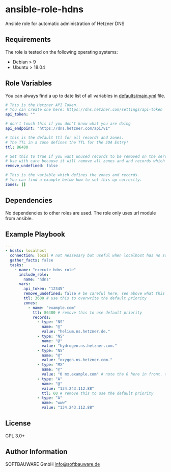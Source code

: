 # ansible-role-hdns

Ansible role for automatic administration of Hetzner DNS

## Requirements

The role is tested on the following operating systems:

- Debian > 9
- Ubuntu > 18.04

## Role Variables

You can always find a up to date list of all variables in [defaults/main.yml](https://github.com/softbauware/ansible-role-hdns/blob/main/defaults/main.yml) file.

```yaml
# This is the Hetzner API Token.
# You can create one here: https://dns.hetzner.com/settings/api-token
api_token: ""

# don't touch this if you don't know what you are doing
api_endpoint: "https://dns.hetzner.com/api/v1"

# this is the default ttl for all records and zones.
# The TTL in a zone defines the TTL for the SOA Entry!
ttl: 86400

# Set this to true if you want unused records to be removed on the server.
# Use with care because it will remove all zones and and records which are not in zones var.
remove_undefined: false

# This is the variable which defines the zones and records.
# You can find a example below how to set this up correctly.
zones: []
```

## Dependencies

No dependencies to other roles are used. The role only uses url module from ansible.

## Example Playbook

```yaml
---
- hosts: localhost
  connection: local # not nessesary but useful when localhost has no ssh server
  gather_facts: false
  tasks:
    - name: "execute hdns role"
      include_role:
        name: "hdns"
      vars:
        api_token: "12345"
        remove_undefined: false # be careful here, see above what this does
        ttl: 3600 # use this to overwrite the default priority
        zones:
          - name: "example.com"
            ttl: 86400 # remove this to use default priority
            records:
              - type: "NS"
                name: "@"
                value: "helium.ns.hetzner.de."
              - type: "NS"
                name: "@"
                value: "hydrogen.ns.hetzner.com."
              - type: "NS"
                name: "@"
                value: "oxygen.ns.hetzner.com."
              - type: "MX"
                name: "@"
                value: "0 mx.example.com" # note the 0 here in front. this is the mx priority
              - type: "A"
                name: "@"
                value: "134.243.112.88"
                ttl: 60 # remove this to use the default priority
              - type: "A"
                name: "www"
                value: "134.243.112.88"
```

## License

GPL 3.0+

## Author Information

SOFTBAUWARE GmbH <info@softbauware.de>

